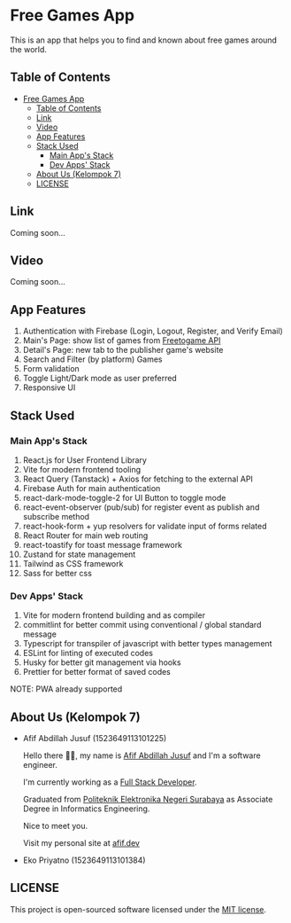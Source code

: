 # Free Games App

This is an app that helps you to find and known about free games around the world.

## Table of Contents

- [Free Games App](#free-games-app)
  - [Table of Contents](#table-of-contents)
  - [Link](#link)
  - [Video](#video)
  - [App Features](#app-features)
  - [Stack Used](#stack-used)
    - [Main App's Stack](#main-apps-stack)
    - [Dev Apps' Stack](#dev-apps-stack)
  - [About Us (Kelompok 7)](#about-us-kelompok-7)
  - [LICENSE](#license)

## Link

Coming soon...

## Video

Coming soon...

## App Features

1. Authentication with Firebase (Login, Logout, Register, and Verify Email)
2. Main's Page: show list of games from [Freetogame API](https://www.freetogame.com/api-doc)
3. Detail's Page: new tab to the publisher game's website
4. Search and Filter (by platform) Games
5. Form validation
6. Toggle Light/Dark mode as user preferred
7. Responsive UI

## Stack Used

### Main App's Stack

1. React.js for User Frontend Library
2. Vite for modern frontend tooling
3. React Query (Tanstack) + Axios for fetching to the external API
4. Firebase Auth for main authentication
5. react-dark-mode-toggle-2 for UI Button to toggle mode
6. react-event-observer (pub/sub) for register event as publish and subscribe method
7. react-hook-form + yup resolvers for validate input of forms related
8. React Router for main web routing
9. react-toastify for toast message framework
10. Zustand for state management
11. Tailwind as CSS framework
12. Sass for better css

### Dev Apps' Stack

1. Vite for modern frontend building and as compiler
2. commitlint for better commit using conventional / global standard message
3. Typescript for transpiler of javascript with better types management
4. ESLint for linting of executed codes
5. Husky for better git management via hooks
6. Prettier for better format of saved codes

NOTE: PWA already supported

## About Us (Kelompok 7)

- Afif Abdillah Jusuf (1523649113101225)

  Hello there 👋🏻, my name is [Afif Abdillah Jusuf](https://github.com/bungambohlah) and I'm a software engineer.

  I'm currently working as a [Full Stack Developer](https://www.linkedin.com/in/afifjusuf/).

  Graduated from [Politeknik Elektronika Negeri Surabaya](https://pens.ac.id) as Associate Degree in Informatics Engineering.

  Nice to meet you.

  Visit my personal site at [afif.dev](https://afif.dev)

- Eko Priyatno (1523649113101384)

## LICENSE

This project is open-sourced software licensed under the [MIT license](https://opensource.org/licenses/MIT).
